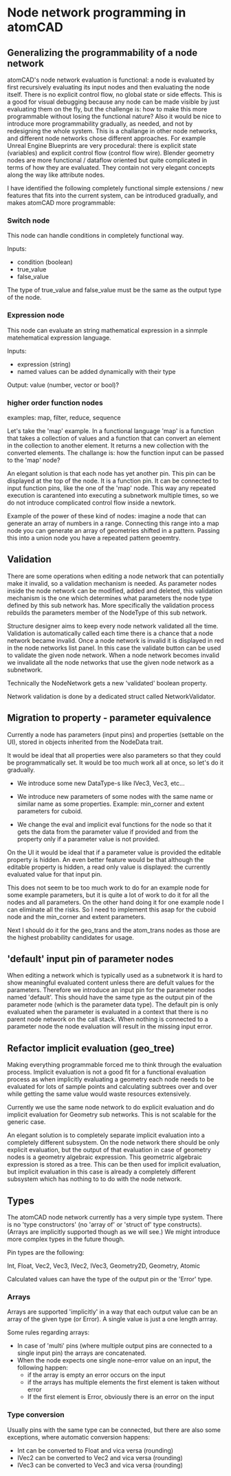 # Node network programming in atomCAD

## Generalizing the programmability of a node network

atomCAD's node network evaluation is functional: a node is evaluated by first recursively evaluating its input nodes and then evaluating the node itself. There is no explicit control flow, no global state or side effects.
This is a good for visual debugging because any node can be made visible by just evaluating them on the fly, but the challenge is: how to make this more programmable without losing the functional nature? Also it would be nice to introduce more programmability gradually, as needed, and not by redesigning the whole system.
This is a challange in other node networks, and different node networks chose different approaches.
For example Unreal Engine Blueprints are very procedural: there is explicit state (variables) and explicit control flow (control flow wire).
Blender geometry nodes are more functional / dataflow oriented but quite complicated in terms of how they are evaluated. They contain not very elegant concepts along the way like attribute nodes.

I have identified the following completely functional simple extensions / new features that fits into the current system, can be introduced gradually, and makes atomCAD more programmable:


### Switch node

This node can handle conditions in completely functional way.

Inputs:
- condition (boolean)
- true_value
- false_value

The type of true_value and false_value must be the same as the output type of the node.

### Expression node

This node can evaluate an string mathematical expression in a sinmple matehematical expression language.

Inputs:
- expression (string)
- named values can be added dynamically with their type

Output:
value (number, vector or bool)?

### higher order function nodes

examples: map, filter, reduce, sequence

Let's take the 'map' example. In a functional language 'map' is a function that takes a collection of values and a function that can convert an element in the collection to another element. It returns a new collection with the converted elements.
The challange is: how the function input can be passed to the 'map' node?

An elegant solution is that each node has yet another pin. This pin can be
displayed at the top of the node. It is a function pin. It can be connected to input function pins, like the one of the 'map' node.
This way any repeated execution is carantened into executing a subnetwork multiple times, so we do not introduce complicated control flow inside a newtork.

Example of the power of these kind of nodes: imagine a node that can generate an array of numbers in a range. Connecting this range into a map node you can generate an array of geometries shifted in a pattern. Passing this into a union node you have a repeated pattern geoemtry.

## Validation 

There are some operations when editing a node network that can potentially make it invalid, so a validation mechanism is needed.
As parameter nodes inside the node network can be modified, added and deleted,
this validation mechanism is the one which determines what parameters the node type
defined by this sub network has. More specifically the validation process rebuilds the parameters member of the NodeType of this sub network.

Structure designer aims to keep every node network validated all the time. Validation
is automatically called each time there is a chance that a node network became invalid. Once a node network is invalid it is displayed in red in the node networks list panel. In this case the validate button can be used to validate the given node network.
When a node network becomes invalid we invalidate all the node networks that use the given node network as a subnetwork.

Technically the NodeNetwork gets a new 'validated' boolean property.

Network validation is done by a dedicated struct called NetworkValidator.

## Migration to property - parameter equivalence

Currently a node has parameters (input pins) and properties (settable on the UI),
stored in objects inherited from the NodeData trait.

It would be ideal that all properties were also parameters so that they could be programmatically set.
It would be too much work all at once, so let's do it gradually.

- We introduce some new DataType-s like IVec3, Vec3, etc...
- We introduce new parameters of some nodes with the same name or similar name as some properties.
Example: min_corner and extent parameters for cuboid.

- We change the eval and implicit eval functions for the node so that it gets the data from the parameter value if provided
and from the property only if a parameter value is not provided.

On the UI it would be ideal that if a parameter value is provided the editable property is hidden. An even better feature would
be that although the editable property is hidden, a read only value is displayed: the currently evaluated value for that input pin.

This does not seem to be too much work to do for an example node for some example parameters, but it is quite a lot of work to do it
for all the nodes and all parameters. On the other hand doing it for one example node I can eliminate all the risks.
So I need to implement this asap for the cuboid node and the min_corner and extent parameters.

Next I should do it for the geo_trans and the atom_trans nodes as those are the highest probability candidates for usage.


## 'default' input pin of parameter nodes

When editing a network which is typically used as a subnetwork it is hard to show meaningful evaluated
content unless there are defult values for the parameters.
Therefore we introduce an input pin for the parameter nodes named 'default'. This should have the same type
as the output pin of the parameter node (which is the parameter data type).
The default pin is only evaluated when the parameter is evaluated in a context that there is no parent node network on
the call stack.
When nothing is connected to a parameter node the node evaluation will result in the missing input error.

## Refactor implicit evaluation (geo_tree)

Making everything programmable forced me to think through the evaluation process.
Implicit evaluation is not a good fit for a functional evaluation process
as when implicitly evaluating a geometry each node needs to be evaluated for lots of sample points and calculating subtrees over and over while getting the same value would waste resources extensively.

Currently we use the same node network to do explicit evaluation and do implicit evaluation for Geometry sub networks. This is not scalable for the generic case.

An elegant solution is to completely separate implicit evaluation into a completely
different subsystem. On the node network there should be only explicit evaluation,
but the output of that evaluation in case of geometry nodes is a geometry algebraic expression. This geometrric algebraic expression is stored as a tree.
This can be then used for implicit evaluation, but implicit evaluation in this case
is already a completely different subsystem which has nothing to to do with the node network.

## Types

The atomCAD node network currently has a very simple type system.
There is no 'type constructors' (no 'array of' or 'struct of' type constructs). (Arrays are implicitly supported though as we will see.)
We might introduce more complex types in the future though.

Pin types are the following:

  Int,
  Float,
  Vec2,
  Vec3,
  IVec2,
  IVec3,
  Geometry2D,
  Geometry,
  Atomic

Calculated values can have the type of the output pin or the 'Error' type.

### Arrays

Arrays are supported 'implicitly' in a way that each output value can be an array of the given type (or Error). A single value is just a one length arrray.

Some rules regarding arrays:

- In case of 'multi' pins (where multiple output pins are connected to a single input pin)
the arrays are concatenated.
- When the node expects one single none-error value on an input, the following happen:
  - if the array is empty an error occurs on the input
  - if the arrays has multiple elements the first element is taken without error
  - If the first element is Error, obviously there is an error on the input

### Type conversion

Usually pins with the same type can be connected, but there are also some exceptions,
where automatic conversion happens:

- Int can be converted to Float and vica versa (rounding)
- IVec2 can be converted to Vec2 and vica versa (rounding)
- IVec3 can be converted to Vec3 and vica versa (rounding)
